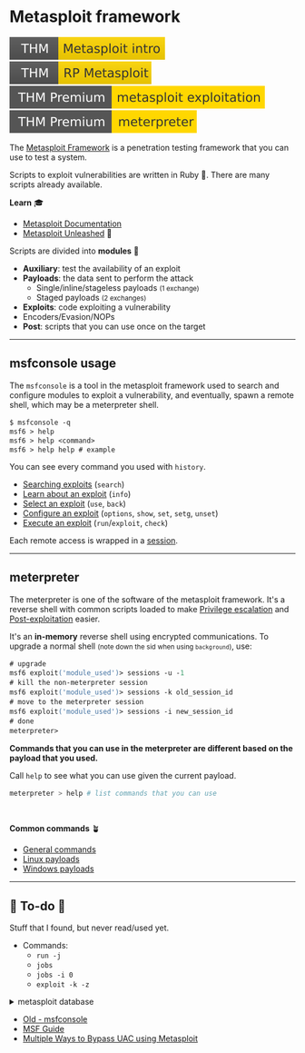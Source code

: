 # Metasploit framework

[![metasploitintro](../../../_badges/thm/metasploitintro.svg)](https://tryhackme.com/room/metasploitintro)
[![rpmetasploit](../../../_badges/thm/rpmetasploit.svg)](https://tryhackme.com/room/rpmetasploit)
[![metasploitexploitation](../../../_badges/thmp/metasploitexploitation.svg)](https://tryhackme.com/room/metasploitexploitation)
[![meterpreter](../../../_badges/thmp/meterpreter.svg)](https://tryhackme.com/room/meterpreter)

<div class="row row-cols-md-2"><div>

The [Metasploit Framework](https://github.com/rapid7/metasploit-framework) is a penetration testing framework that you can use to test a system.

Scripts to exploit vulnerabilities are written in Ruby 💎. There are many scripts already available.

**Learn** 🎓

* [Metasploit Documentation](https://docs.metasploit.com/)
* [Metasploit Unleashed](https://www.offensive-security.com/metasploit-unleashed/) 📌
</div><div>

Scripts are divided into **modules** 📌

* **Auxiliary**: test the availability of an exploit
* **Payloads**: the data sent to perform the attack
    * Single/inline/stageless payloads <small>(1 exchange)</small>
    * Staged payloads <small>(2 exchanges)</small>
* **Exploits**: code exploiting a vulnerability
* Encoders/Evasion/NOPs
* **Post**: scripts that you can use once on the target
</div></div>

<hr class="sep-both">

## msfconsole usage

<div class="row row-cols-md-2"><div>

The `msfconsole` is a tool in the metasploit framework used to search and  configure modules to exploit a vulnerability, and eventually, spawn a remote shell, which may be a meterpreter shell.

```shell!
$ msfconsole -q
msf6 > help
msf6 > help <command>
msf6 > help help # example
```

You can see every command you used with `history`.
</div><div>

* [Searching exploits](files/msf_search.md) (`search`)
* [Learn about an exploit](files/msf_info.md) (`info`)
* [Select an exploit](files/msf_use.md) (`use`, `back`)
* [Configure an exploit](files/msf_configuration.md) (`options`, `show`, `set`, `setg`, `unset`)
* [Execute an exploit](files/msf_exploit.md) (`run`/`exploit`, `check`)

Each remote access is wrapped in a [session](files/msf_session.md).
</div></div>

<hr class="sep-both">

## meterpreter

<div class="row row-cols-md-2"><div>

The meterpreter is one of the software of the metasploit framework. It's a reverse shell with common scripts loaded to make [Privilege escalation](/cybersecurity/red-team/s4.privesc/index.md) and [Post-exploitation](/cybersecurity/red-team/s5.post-exploitation/index.md) easier.

It's an  **in-memory** reverse shell using encrypted communications. To upgrade a normal shell <small>(note down the sid when using `background`)</small>, use:

```ps
# upgrade
msf6 exploit('module_used')> sessions -u -1
# kill the non-meterpreter session
msf6 exploit('module_used')> sessions -k old_session_id
# move to the meterpreter session
msf6 exploit('module_used')> sessions -i new_session_id
# done
meterpreter>
```
</div><div>

**Commands that you can use in the meterpreter are different based on the payload that you used.**

Call `help` to see what you can use given the current payload.

```bash
meterpreter > help # list commands that you can use
```

<br>

**Common commands** 🪴

* [General commands](files/msf_common.md)
* [Linux payloads](files/msf_linux.md)
* [Windows payloads](files/msf_windows.md)

</div></div>

<hr class="sep-both">

## 👻 To-do 👻

Stuff that I found, but never read/used yet.

<div class="row row-cols-md-2"><div>

* Commands:
  * `run -j`
  * `jobs`
  * `jobs -i 0`
  * `exploit -k -z`

<details class="details-n">
<summary>metasploit database</summary>

<div class="row row-cols-md-2"><div>

First, start msf database

```bash!
$ sudo systemctl start postgresql
$ sudo msfdb init
# I got some errors, but it still works
```

Then in your msfconsole

```bash!
$ msfconsole -q
msf6 > db_status # check if connected
[*] Connected to msf. Connection type: postgresql.
```

To keep things clean and tidy, it's better to create a workspace, so that results from other scans don't get mixed up.

```bash!
msf6 > workspace # list workspaces
msf6 > workspace -a xxx # create xxx
msf6 > workspace xxx # move to xxx
msf6 > workspace -d xxx # delete xxx
```
</div><div>

* ➡️ You can start a scan and store results inside the database

For instance, a scan from [nmap](/_cybersecurity/discovery/nmap/index.md#-metasploit-and-nmap-) or [nessus](/_cybersecurity/discovery/nessus/index.md#-metasploit-and-nessus-).

* ➡️ Once you got your scan in, here are some commands

```bash!
msf6 > help hosts
# list hosts
msf6 > hosts
# add all to RHOSTS
msf6 exploit('module_used') > hosts -R
```

```bash!
msf6 > help services
# list hosts with an ftp port open
msf6 > services -S ftp
```

If you detected vulnerabilities too

```bash!
msf6 > help vulns
# hosts with a vulnerable ftp service
msf6 > vulns -s ftp
# hosts having <keyword> in a vulnerability
msf6 > vulns -S keyboard
# vulnerabilities on a port
msf6 > vulns -p port
```
</div></div>
</details>
</div><div>


* [Old - msfconsole](/_kmp/_cybersecurity/exploitation/general/metasploit/msfconsole.md)
* [MSF Guide](https://gitlab.com/goron/security_whitepapers/-/blob/f2e1a7a522240ad3cd9e238237342b328b1fd162/the-easiest-metasploit-guide-youll-ever-read.pdf)
* [Multiple Ways to Bypass UAC using Metasploit](https://www.hackingarticles.in/multiple-ways-to-bypass-uac-using-metasploit/)
</div></div>